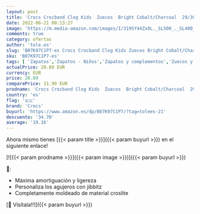 ```yaml
---
layout: post
title: 'Crocs Crocband Clog Kids  Zuecos  Bright Cobalt/Charcoal  29/30 EU'
date: 2022-06-21 00:13:27
image: 'https://m.media-amazon.com/images/I/3195Y44Zx8L._SL500_._SL400_.jpg'
comments: true
category: ofertas
author: 'tole.es'
slug: 'B07K97C1P7-es Crocs Crocband Clog Kids Zuecos Bright Cobalt/Charcoal...'
sku: 'B07K97C1P7-es'
tags: [ 'Zapatos','Zapatos - Niños','Zapatos y complementos','Zuecos y mules para niño','crocs','zuecos','🇪🇸', ]
actualPrice: 20.89 EUR
currency: EUR
price: 20.89
comparePrice: 31.99 EUR
prodname: 'Crocs Crocband Clog Kids  Zuecos  Bright Cobalt/Charcoal  29/30 EU'
country: 'es'
flag: '🇪🇸'
brand: 'Crocs'
buyurl: 'https://www.amazon.es/dp/B07K97C1P7/?tag=tolees-21'
descuento: '34.70'
average: '19.16'
---
```


Ahora mismo tienes [{{< param title >}}]({{< param buyurl >}}) en el siguiente enlace!

[![{{< param prodname >}}]({{< param image >}})]({{< param buyurl >}})

🔎:

- Máxima amortiguación y ligereza
- Personaliza los agujeros con jibbitz
- Completamente moldeado de material croslite

[🛒 Visítala!!!]({{< param buyurl >}})
